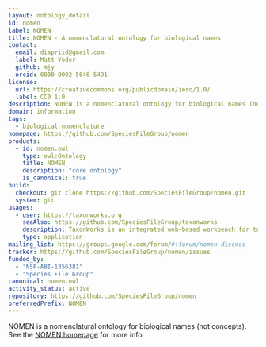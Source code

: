 ```yaml
---
layout: ontology_detail
id: nomen
label: NOMEN
title: NOMEN - A nomenclatural ontology for biological names
contact:
  email: diapriid@gmail.com
  label: Matt Yoder
  github: mjy
  orcid: 0000-0002-5640-5491
license:
  url: https://creativecommons.org/publicdomain/zero/1.0/
  label: CC0 1.0
description: NOMEN is a nomenclatural ontology for biological names (not concepts).  It encodes the goverened rules of nomenclature.
domain: information
tags:
  - biological nomenclature
homepage: https://github.com/SpeciesFileGroup/nomen
products:
  - id: nomen.owl
    type: owl:Ontology
    title: NOMEN
    description: "core ontology"
    is_canonical: true
build:
  checkout: git clone https://github.com/SpeciesFileGroup/nomen.git
  system: git
usages:
  - user: https://taxonworks.org
    seeAlso: https://github.com/SpeciesFileGroup/taxonworks
    description: TaxonWorks is an integrated web-based workbench for taxonomists and biodiversity scientists.
    type: application
mailing_list: https://groups.google.com/forum/#!forum/nomen-discuss
tracker: https://github.com/SpeciesFileGroup/nomen/issues
funded_by:
  - "NSF-ABI-1356381"
  - "Species File Group"
canonical: nomen.owl
activity_status: active
repository: https://github.com/SpeciesFileGroup/nomen
preferredPrefix: NOMEN
---
```


NOMEN is a nomenclatural ontology for biological names (not concepts).  See the <a href="https://github.com/SpeciesFileGroup/nomen">NOMEN homepage</a> for more info.
